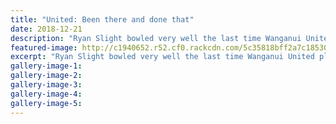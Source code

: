 ```yaml
---
title: "United: Been there and done that"
date: 2018-12-21
description: "Ryan Slight bowled very well the last time Wanganui United played New Plymouth Old Boys at Victoria Park..."
featured-image: http://c1940652.r52.cf0.rackcdn.com/5c35818bff2a7c1853000401/Ryan-Slight-cricket-chron-21-dec.jpg
excerpt: "Ryan Slight bowled very well the last time Wanganui United played New Plymouth Old Boys at Victoria Park, and his team will need more of the same tomorrow."
gallery-image-1: 
gallery-image-2: 
gallery-image-3: 
gallery-image-4: 
gallery-image-5: 
---
```

